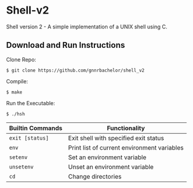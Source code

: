 # Shell-v2
Shell version 2 - A simple implementation of a UNIX shell using C.
## Download and Run Instructions

Clone Repo:
```
$ git clone https://github.com/gnnrbachelor/shell_v2
```

Compile:
```
$ make
```

Run the Executable:
```
$ ./hsh
```
|  Builtin Commands  |    Functionality                            |
| ------------------ | ------------------------------------------- |
| `exit [status]`    | Exit shell with specified exit status       |
| `env`              | Print list of current environment variables |
| `setenv`           | Set an environment variable                 |
| `unsetenv`         | Unset an environment variable               |
| `cd`               | Change directories                          |
